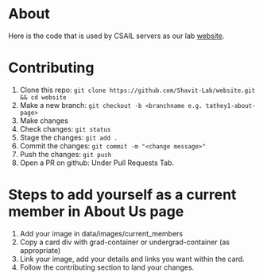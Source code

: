 # About
Here is the code that is used by CSAIL servers as our lab [website](https://shavitlab.csail.mit.edu/).

# Contributing
1. Clone this repo: `git clone https://github.com/Shavit-Lab/website.git && cd website`
2. Make a new branch: `git checkout -b <branchname e.g. tathey1-about-page>`
3. Make changes
4. Check changes: `git status`
5. Stage the changes: `git add .`
6. Commit the changes: `git commit -m "<change message>"`
7. Push the changes: `git push`
8. Open a PR on github: Under Pull Requests Tab.


# Steps to add yourself as a current member in About Us page
1. Add your image in data/images/current_members
2. Copy a card div with grad-container or undergrad-container (as appropriate)
3. Link your image, add your details and links you want within the card.
4. Follow the contributing section to land your changes.
